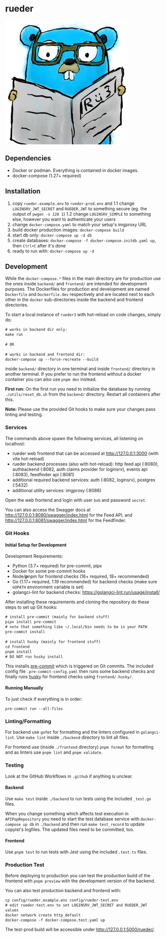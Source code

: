 # rueder

![rueder logo: a gopher with glasses reading a newspaper](docs/images/rueder3gopher_s.png)

## Dependencies

- Docker or podman. Everything is contained in docker images.
- docker-compose (1.27+ required)

## Installation

1. copy `rueder.example.env` to `rueder-prod.env` and
   1.1 change `LOGINSRV_JWT_SECRET` and `RUEDER_JWT` to something secure (eg. the output of `pwgen -s 128 1`)
   1.2 change `LOGINSRV_SIMPLE` to something else, however you want to authenticate your users
2. change `docker-compose.yaml` to match your setup's imgproxy URL
3. build docker production images: `docker-compose build`
4. start db only: `docker-compose up -d db`
5. create databases: `docker-compose -f docker-compose.initdb.yaml up`, then
   `Ctrl+C` after it's done
6. ready to run with: `docker-compose up -d`

## Development

While the `docker-compose.*` files in the main directory are for production use
the ones inside `backend/` and `frontend/` are intended for development purposes.
The Dockerfiles for production and development are named `Dockerfile` and
`Dockerfile.dev` respectively and are located next to each other in the `docker`
sub-directories inside the backend and frontend directories.

To start a local instance of `rueder3` with hot-reload on code changes, simply do:

```shell
# works in backend dir only:
make run

# OR

# works in backend and frontend dir:
docker-compose up --force-recreate --build
```

inside `backend/` directory in one terminal and inside `frontend/` directory in
another terminal. If you prefer to run the frontend without a docker container
you can also use `pnpm dev` instead.

**First run:** On the first run you need to initialize the database by running
`./utils/reset_db.sh` from the `backend/` directory. Restart all containers after this.

**Note:** Please use the provided Git hooks to make sure your changes pass
linting and testing.

### Services

The commands above spawn the following services, all listening on localhost:

- rueder web frontend that can be accessed at <http://127.0.0.1:3000> (with
  vite hot-reload)
- rueder backend processes (also with hot-reload): http feed api (:8080),
  authbackend (:8082, auth claims provider for loginsrv), events api (:8083),
  feedfinder api (:8081)
- additional required backend services: auth (:8082, loginsrv), postgres (:5432)
- additional utility services: imgproxy (:8086)

Open the web frontend and login with user `bob` and password `secret`.

You can also access the Swagger docs at <http://127.0.0.1:8080/swagger/index.html>
for the Feed API, and <http://127.0.0.1:8081/swagger/index.html> for the
Feedfinder.

### Git Hooks

#### Initial Setup for Development

Development Requirements:

- Python (3.7+ required) for pre-commit, pipx
- Docker for some pre-commit hooks
- Node/**p**npm for frontend checks (16+ required, 18+ recommended)
- Go (1.17+ required, 1.19 recommended) for backend checks (make sure `GOPATH` environment variable is set)
- golangci-lint for backend checks: <https://golangci-lint.run/usage/install/>

After installing these requirements and cloning the repository do these steps to
set up Git hooks:

```shell
# install pre-commit (mainly for backend stuff)
pipx install pre-commit
# note that something like ~/.local/bin needs to be in your PATH
pre-commit install

# install husky (mainly for frontend stuff)
cd frontend
pnpm install
# DO NOT run husky install
```

This installs [pre-commit](https://pre-commit.com/) which is triggered on Git commits.
The included config file `.pre-commit-config.yaml` then runs some backend checks
and finally runs [husky](https://typicode.github.io/husky) for frontend checks
using `frontend/.husky/`.

#### Running Manually

To just check if everything is in order:

```shell
pre-commit run --all-files
```

### Linting/Formatting

For backend use `gofmt` for formatting and the linters configured in `golangci-lint`.
Use `make lint` inside `./backend` directory to lint all files.

For frontend use (inside `./frontend` directory) `pnpm format` for formatting
and as linters use `pnpm lint` and `pnpm validate`.

### Testing

Look at the GitHub Workflows in `.github` if anything is unclear.

#### Backend

Use `make test` inside `./backend` to run tests using the included `_test.go` files.

When you change something which affects test execution in `APIPopRepository`
you need to start the test database service with `docker-compose up db` in `./backend`
and then run `make test_record` to update copyist's logfiles. The updated files
need to be committed, too.

#### Frontend

Use `pnpm test` to run tests with Jest using the included `.test.ts` files.

### Production Test

Before deploying to production you can test the production build of the
frontend with `pnpm preview` with the development version of the backend.

You can also test production backend and frontend with:

```shell
cp config/rueder.example.env config/rueder-test.env
# edit rueder-test.env to set LOGINSRV_JWT_SECRET and RUEDER_JWT values
docker network create http_default
docker-compose -f docker-compose.test.yaml up
```

The test-prod build will be accessible under <http://127.0.0.1:5000/rueder/>.

